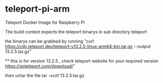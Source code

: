# teleport-pi-arm
Teleport Docker Image for Raspberry Pi

The build context expects the teleport binarys in sub directory teleport

the binarys can be grabbed by running 
"curl https://cdn.teleport.dev/teleport-v13.2.5-linux-arm64-bin.tar.gz --output 13.2.5.tar.gz"

** this is for version 13.2.5 , check teleport website for your required version https://goteleport.com/download/"


then untar the file
tar -xvzf 13.2.5.tar.gz
